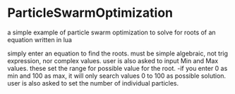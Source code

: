 # ParticleSwarmOptimization
a simple example of particle swarm optimization to solve for roots of an equation written in lua

simply enter an equation to find the roots. must be simple algebraic, not trig expression, nor complex values. 
user is also asked to input Min and Max values. these set the range for possible value for the root. 
  -if you enter 0 as min and 100 as max, it will only search values 0 to 100 as possible solution.
 user is also asked to set the number of individual particles. 

